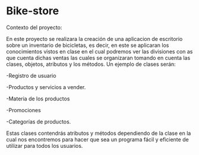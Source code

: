 # Bike-store

Contexto del proyecto:

En este proyecto se realizara la creación de una aplicacion de escritorio sobre un inventario de bicicletas, es decir, en este se aplicaran los conocimientos vistos en clase en el cual podremos ver las divisiones con as que cuenta dichas ventas las cuales se organizaran tomando en cuenta las clases, objetos, atributos y los métodos.
Un ejemplo de clases serán: 

-Registro de usuario

-Productos y servicios a vender.

-Materia de los productos

-Promociones 

-Categorías de productos.

Estas clases contendrás atributos y métodos dependiendo de la clase en la cual nos encontremos para hacer que sea un programa fácil y eficiente de utilizar para todos los usuarios.
